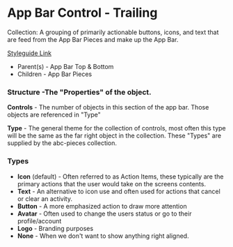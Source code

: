 # App Bar Control - Trailing

Collection: A grouping of primarily actionable buttons, icons, and text that are feed from the App Bar Pieces and make up the App Bar.

[Styleguide Link](https://zpl.io/2pRr5zN)

- Parent(s) - App Bar Top & Bottom
- Children - App Bar Pieces

### Structure -The "Properties" of the object.

**Controls** - The number of objects in this section of the app bar. Those objects are referenced in "Type"

**Type** - The general theme for the collection of controls, most often this type will be the same as the far right object in the collection. These "Types" are supplied by the abc-pieces collection.

### Types

- **Icon** (default) - Often referred to as Action Items, these typically are the primary actions that the user would take on the screens contents.
- **Text** - An alternative to icon use and often used for actions that cancel or clear an activity.
- **Button** - A more emphasized action to draw more attention
- **Avatar** - Often used to change the users status or go to their profile/account
- **Logo** - Branding purposes
- **None** - When we don't want to show anything right aligned.